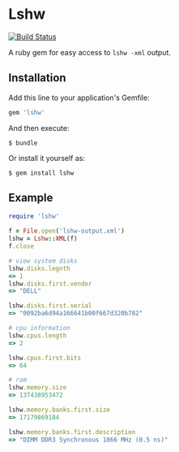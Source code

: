 # Lshw

[![Build Status](https://travis-ci.org/benlemasurier/lshw.svg)](https://travis-ci.org/benlemasurier/lshw)

A ruby gem for easy access to `lshw -xml` output.

## Installation

Add this line to your application's Gemfile:

```ruby
gem 'lshw'
```

And then execute:

    $ bundle

Or install it yourself as:

    $ gem install lshw

## Example

```ruby
require 'lshw'

f = File.open('lshw-output.xml')
lshw = Lshw::XML(f)
f.close

# view system disks
lshw.disks.legnth
=> 1
lshw.disks.first.vendor
=> "DELL"

lshw.disks.first.serial
=> "0092ba6d94a166641b00f667d320b782"

# cpu information
lshw.cpus.length
=> 2

lshw.cpus.first.bits
=> 64

# ram
lshw.memory.size
=> 137438953472

lshw.memory.banks.first.size
=> 17179869184

lshw.memory.banks.first.description
=> "DIMM DDR3 Synchronous 1866 MHz (0.5 ns)"

```

